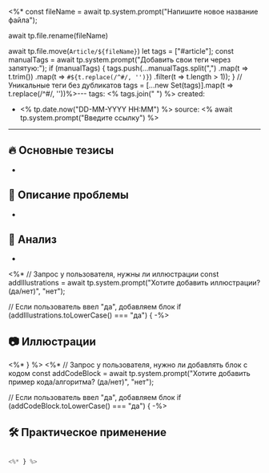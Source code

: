 <%* 
const fileName = await tp.system.prompt("Напишите новое название файла");

await tp.file.rename(fileName)

await tp.file.move(`Article/${fileName}`)
let tags = ["#article"];
const manualTags = await tp.system.prompt("Добавить свои теги через запятую:");
if (manualTags) {
    tags.push(...manualTags.split(",")
        .map(t => t.trim())
        .map(t => `#${t.replace(/^#/, '')}`) 
        .filter(t => t.length > 1));
}
// Уникальные теги без дубликатов
tags = [...new Set(tags)].map(t => t.replace(/^#/, ''))%>---
tags: <% tags.join(" ") %>
created:
  - <% tp.date.now("DD-MM-YYYY HH:MM") %>
source: <% await tp.system.prompt("Введите ссылку")  %>
---
## 🔥 Основные тезисы  
-  

## 📌 Описание проблемы  
-  

## 🔎 Анализ  
-  

<%* 
// Запрос у пользователя, нужны ли иллюстрации
const addIllustrations = await tp.system.prompt("Хотите добавить иллюстрации? (да/нет)", "нет");

// Если пользователь ввел "да", добавляем блок
if (addIllustrations.toLowerCase() === "да") { 
-%>
## 📷 Иллюстрации  

<%* } %>
<%* 
// Запрос у пользователя, нужно ли добавлять блок с кодом
const addCodeBlock = await tp.system.prompt("Хотите добавить пример кода/алгоритма? (да/нет)", "нет");

// Если пользователь ввел "да", добавляем блок
if (addCodeBlock.toLowerCase() === "да") { 
-%>
## 🛠 Практическое применение
```python

<%* } %>

